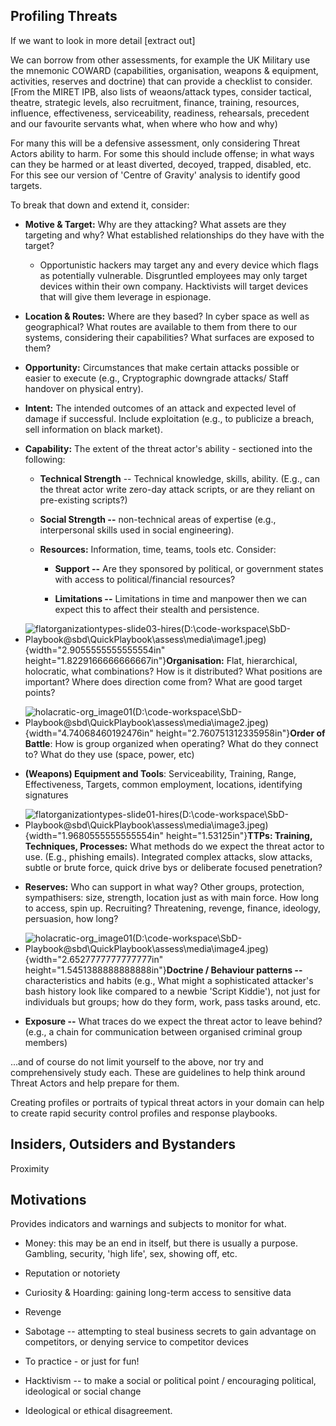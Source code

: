 ## Profiling Threats

If we want to look in more detail [extract out]

We can borrow from other assessments, for example the UK Military use
the mnemonic COWARD (capabilities, organisation, weapons & equipment,
activities, reserves and doctrine) that can provide a checklist to
consider. \[From the MIRET IPB, also lists of weaons/attack types,
consider tactical, theatre, strategic levels, also recruitment, finance,
training, resources, influence, effectiveness, serviceability,
readiness, rehearsals, precedent and our favourite servants what, when
where who how and why)

For many this will be a defensive assessment, only considering Threat
Actors ability to harm. For some this should include offense; in what
ways can they be harmed or at least diverted, decoyed, trapped,
disabled, etc. For this see our version of 'Centre of Gravity' analysis
to identify good targets.

To break that down and extend it, consider:

- **Motive & Target:** Why are they attacking? What assets are they
  targeting and why? What established relationships do they have with
  the target?

  - Opportunistic hackers may target any and every device which flags as
    potentially vulnerable. Disgruntled employees may only target
    devices within their own company. Hacktivists will target devices
    that will give them leverage in espionage.

- **Location & Routes:** Where are they based? In cyber space as well as
  geographical? What routes are available to them from there to our
  systems, considering their capabilities? What surfaces are exposed to
  them?

- **Opportunity:** Circumstances that make certain attacks possible or
  easier to execute (e.g., Cryptographic downgrade attacks/ Staff
  handover on physical entry).

- **Intent:** The intended outcomes of an attack and expected level of
  damage if successful. Include exploitation (e.g., to publicize a
  breach, sell information on black market).

- **Capability:** The extent of the threat actor's ability - sectioned
  into the following:

  - **Technical Strength** -- Technical knowledge, skills, ability.
    (E.g., can the threat actor write zero-day attack scripts, or are
    they reliant on pre-existing scripts?)

  - **Social Strength --** non-technical areas of expertise (e.g.,
    interpersonal skills used in social engineering).

  - **Resources:** Information, time, teams, tools etc. Consider:

    - **Support --** Are they sponsored by political, or government
      states with access to political/financial resources?

    - **Limitations --** Limitations in time and manpower then we can
      expect this to affect their stealth and persistence.

- ![flatorganizationtypes-slide03-hires(D:\code-workspace\SbD-Playbook@sbd\QuickPlaybook\assess\media\image1.jpeg)](media/image1.jpeg){width="2.9055555555555554in"
  height="1.8229166666666667in"}**Organisation:** Flat, hierarchical,
  holocratic, what combinations? How is it distributed? What positions
  are important? Where does direction come from? What are good target
  points?

- ![holacratic-org_image01(D:\code-workspace\SbD-Playbook@sbd\QuickPlaybook\assess\media\image2.jpeg)](media/image2.jpeg){width="4.74068460192476in"
  height="2.760751312335958in"}**Order of Battle**: How is group
  organized when operating? What do they connect to? What do they use
  (space, power, etc)

- **(Weapons) Equipment and Tools**: Serviceability, Training, Range,
  Effectiveness, Targets, common employment, locations, identifying
  signatures

- ![flatorganizationtypes-slide01-hires(D:\code-workspace\SbD-Playbook@sbd\QuickPlaybook\assess\media\image3.jpeg)](media/image3.jpeg){width="1.9680555555555554in"
  height="1.53125in"}**TTPs: Training, Techniques, Processes:** What
  methods do we expect the threat actor to use. (E.g., phishing emails).
  Integrated complex attacks, slow attacks, subtle or brute force, quick
  drive bys or deliberate focused penetration?

- **Reserves:** Who can support in what way? Other groups, protection,
  sympathisers: size, strength, location just as with main force. How
  long to access, spin up. Recruiting? Threatening, revenge, finance,
  ideology, persuasion, how long?

- ![holacratic-org_image01(D:\code-workspace\SbD-Playbook@sbd\QuickPlaybook\assess\media\image4.jpeg)](media/image4.jpeg){width="2.6527777777777777in"
  height="1.5451388888888888in"}**Doctrine / Behaviour patterns --**
  characteristics and habits (e.g., What might a sophisticated
  attacker's bash history look like compared to a newbie 'Script
  Kiddie'), not just for individuals but groups; how do they form, work,
  pass tasks around, etc.

- **Exposure --** What traces do we expect the threat actor to leave
  behind? (e.g., a chain for communication between organised criminal
  group members)

...and of course do not limit yourself to the above, nor try and
comprehensively study each. These are guidelines to help think around
Threat Actors and help prepare for them.

Creating profiles or portraits of typical threat actors in your domain
can help to create rapid security control profiles and response
playbooks.

## Insiders, Outsiders and Bystanders

Proximity

## Motivations

Provides indicators and warnings and subjects to monitor for what.

- Money: this may be an end in itself, but there is usually a purpose.
  Gambling, security, 'high life', sex, showing off, etc.

- Reputation or notoriety 

- Curiosity & Hoarding: gaining long-term access to sensitive data

- Revenge

- Sabotage -- attempting to steal business secrets to gain advantage on
  competitors, or denying service to competitor devices

- To practice - or just for fun!

- Hacktivism -- to make a social or political point / encouraging
  political, ideological or social change 

- Ideological or ethical disagreement.